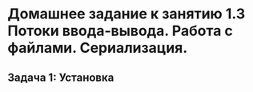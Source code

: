 # Домашнее задание к занятию 1.3 Потоки ввода-вывода. Работа с файлами. Сериализация.
## Задача 1: Установка